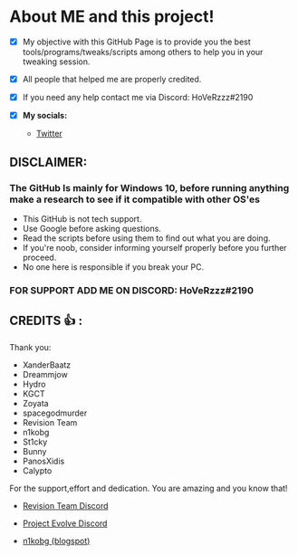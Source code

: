 # About ME and this project!
- [x] My objective with this GitHub Page is to provide you the best tools/programs/tweaks/scripts among others to help you in your tweaking session.

- [x] All people that helped me are properly credited.

- [x] If you need any help contact me via Discord: HoVeRzzz#2190

- [x] **My socials:**
  -  [Twitter](https://twitter.com/superstrikexd)





## DISCLAIMER:
### The GitHub Is mainly for Windows 10, before running anything make a research to see if it compatible with other OS'es
- This GitHub is not tech support.
- Use Google before asking questions.
- Read the scripts before using them to find out what you are doing.
- If you're noob, consider informing yourself properly before you further proceed.
- No one here is responsible if you break your PC.

### FOR SUPPORT ADD ME ON DISCORD: HoVeRzzz#2190


## CREDITS  :+1: :

Thank you: 
- XanderBaatz
- Dreammjow
- Hydro
- KGCT
- Zoyata 
- spacegodmurder
- Revision Team
- n1kobg
- St1cky
- Bunny
- PanosXidis
- Calypto

For the support,effort and dedication.
You are amazing and you know that!


- [Revision Team Discord](https://discord.gg/962y4pU)

- [Project Evolve Discord](https://discord.gg/e3H7nNq)

- [n1kobg (blogspot)](https://discord.gg/uz3Yp4y)
